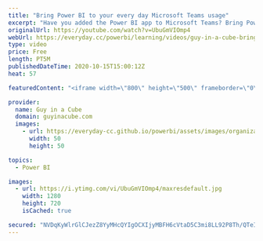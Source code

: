 ```yaml
---
title: "Bring Power BI to your every day Microsoft Teams usage"
excerpt: "Have you added the Power BI app to Microsoft Teams? Bring Power BI closer to your day to day and have your reports ready when you need them! Adam shows you how.  Announcement Blog: https://powerbi.microsoft.com/en-us/blog/announcing-new-power-bi-experiences-in-microsoft-teams/  📢 Become a member: https://guyinacu.be/membership"
originalUrl: https://youtube.com/watch?v=UbuGmVIOmp4
webUrl: https://everyday.cc/powerbi/learning/videos/guy-in-a-cube-bring-power-bi-to-your-every-day-microsoft-teams-usage/
type: video
price: Free
length: PT5M
publishedDateTime: 2020-10-15T15:00:12Z
heat: 57

featuredContent: "<iframe width=\"800\" height=\"500\" frameborder=\"0\" src=\"https://www.youtube.com/embed/UbuGmVIOmp4\" allow=\"accelerometer; autoplay; encrypted-media; gyroscope; picture-in-picture\" allowfullscreen></iframe>"

provider:
  name: Guy in a Cube
  domain: guyinacube.com
  images:
    - url: https://everyday-cc.github.io/powerbi/assets/images/organizations/guyinacube.com-50x50.jpg
      width: 50
      height: 50

topics:
  - Power BI

images:
  - url: https://i.ytimg.com/vi/UbuGmVIOmp4/maxresdefault.jpg
    width: 1280
    height: 720
    isCached: true

secured: "NVDqKyWlrGlCJezZ8YyMHcQYIgOCXIjyMBFH6cVtaD5C3mi8LL92P8Th/QTeIYBoPqzt8/AFMz8daBQ/CtMclsdRHs3lVlQY7hGzGSsV5rYQ3US8XPdXzncnoCPAh3ucRlTPRP9pKHfRe1qykUTI6zXvcpR7EFR5N796EyrIjTnkh1Q6O6C1EaHBpEVLdgbfJyrcRB95L9xHc9y71qNHxf/KfpXDhUet6YTvPT+hHHfhaGw8jXAXUsH75JgMZCYArIqerRuzBJxp9PwFSx9OZcuz3f/WjJnZ3Zdgv/PC4f5mAdnpt9OCbqoL7wlOAUj05OJWLywnB0YBlxVn+YfAwCb3qXcJ3sEJbDwLycAG38L9911q7aCqZCJ8LfFovRhUHeMTGLQ7hsYPOKYhAf+IccDY+r/5nBydj1OZcVzLzuc=;5uEKurdPG3PsvsF9YMF7Eg=="
---
```


